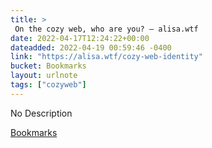 ```yaml
---
title: > 
 On the cozy web, who are you? — alisa.wtf
date: 2022-04-17T12:24:22+00:00
dateadded: 2022-04-19 00:59:46 -0400
link: "https://alisa.wtf/cozy-web-identity"
bucket: Bookmarks
layout: urlnote
tags: ["cozyweb"]
--- 
```

No Description
 <!-- end excerpt --> 
<div class='bucket'><a class='internal-link' href='/buckets/bookmarks'>Bookmarks</a></div> 
